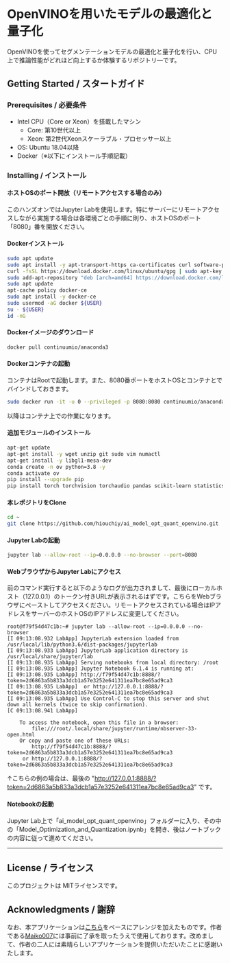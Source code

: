 # OpenVINOを用いたモデルの最適化と量子化
OpenVINOを使ってセグメンテーションモデルの最適化と量子化を行い、CPU上で推論性能がどれほど向上するか体験するリポジトリ―です。
 
## Getting Started / スタートガイド
### Prerequisites / 必要条件
- Intel CPU（Core or Xeon）を搭載したマシン
    - Core: 第10世代以上
    - Xeon: 第2世代Xeonスケーラブル・プロセッサー以上
- OS: Ubuntu 18.04以降
- Docker（※以下にインストール手順記載）
### Installing / インストール
#### ホストOSのポート開放（リモートアクセスする場合のみ）
このハンズオンではJupyter Labを使用します。特にサーバーにリモートアクセスしながら実施する場合は各環境ごとの手順に則り、ホストOSのポート「8080」番を開放ください。
#### Dockerインストール
```Bash
sudo apt update
sudo apt install -y apt-transport-https ca-certificates curl software-properties-common
curl -fsSL https://download.docker.com/linux/ubuntu/gpg | sudo apt-key add -
sudo add-apt-repository "deb [arch=amd64] https://download.docker.com/linux/ubuntu bionic stable"
sudo apt update
apt-cache policy docker-ce
sudo apt install -y docker-ce
sudo usermod -aG docker ${USER}
su - ${USER}
id -nG
```

#### Dockerイメージのダウンロード
```Bash
docker pull continuumio/anaconda3
```
#### Dockerコンテナの起動
コンテナはRootで起動します。また、8080番ポートをホストOSとコンテナとでバインドしておきます。
```Bash
sudo docker run -it -u 0 --privileged -p 8080:8080 continuumio/anaconda3 /bin/bash
```
以降はコンテナ上での作業になります。
#### 追加モジュールのインストール
```Bash
apt-get update
apt-get install -y wget unzip git sudo vim numactl
apt-get install -y libgl1-mesa-dev
conda create -n ov python=3.8 -y
conda activate ov
pip install --upgrade pip
pip install torch torchvision torchaudio pandas scikit-learn statistics pillow opencv-python albumentations tqdm matplotlib typing-extensions==4.4.0 jupyterlab segmentation-models-pytorch torchsummary
```
#### 本レポジトリをClone
```Bash
cd ~
git clone https://github.com/hiouchiy/ai_model_opt_quant_openvino.git
```
#### Jupyter Labの起動
```Bash
jupyter lab --allow-root --ip=0.0.0.0 --no-browser --port=8080
```
#### WebブラウザからJupyter Labにアクセス
前のコマンド実行すると以下のようなログが出力されまして、最後にローカルホスト（127.0.0.1）のトークン付きURLが表示されるはずです。こちらをWebブラウザにペーストしてアクセスください。リモートアクセスされている場合はIPアドレスをサーバーのホストOSのIPアドレスに変更してください。
```
root@f79f54d47c1b:~# jupyter lab --allow-root --ip=0.0.0.0 --no-browser
[I 09:13:08.932 LabApp] JupyterLab extension loaded from /usr/local/lib/python3.6/dist-packages/jupyterlab
[I 09:13:08.933 LabApp] JupyterLab application directory is /usr/local/share/jupyter/lab
[I 09:13:08.935 LabApp] Serving notebooks from local directory: /root
[I 09:13:08.935 LabApp] Jupyter Notebook 6.1.4 is running at:
[I 09:13:08.935 LabApp] http://f79f54d47c1b:8888/?token=2d6863a5b833a3dcb1a57e3252e641311ea7bc8e65ad9ca3
[I 09:13:08.935 LabApp]  or http://127.0.0.1:8888/?token=2d6863a5b833a3dcb1a57e3252e641311ea7bc8e65ad9ca3
[I 09:13:08.935 LabApp] Use Control-C to stop this server and shut down all kernels (twice to skip confirmation).
[C 09:13:08.941 LabApp] 
    
    To access the notebook, open this file in a browser:
        file:///root/.local/share/jupyter/runtime/nbserver-33-open.html
    Or copy and paste one of these URLs:
        http://f79f54d47c1b:8888/?token=2d6863a5b833a3dcb1a57e3252e641311ea7bc8e65ad9ca3
     or http://127.0.0.1:8888/?token=2d6863a5b833a3dcb1a57e3252e641311ea7bc8e65ad9ca3
```
↑こちらの例の場合は、最後の "http://127.0.0.1:8888/?token=2d6863a5b833a3dcb1a57e3252e641311ea7bc8e65ad9ca3" です。
#### Notebookの起動
Jupyter Lab上で「ai_model_opt_quant_openvino」フォルダーに入り、その中の「Model_Optimization_and_Quantization.ipynb」を開き、後はノートブックの内容に従って進めてください。

---
## License / ライセンス
このプロジェクトは MITライセンスです。
## Acknowledgments / 謝辞
なお、本アプリケーションは[こちら](https://github.com/G21TKA01/Drone_Segmentation)をベースにアレンジを加えたものです。作者である[Maiko007](https://github.com/G21TKA01)には事前に了承を取ったうえで使用しております。改めまして、作者の二人には素晴らしいアプリケーションを提供いただいたことに感謝いたします。
